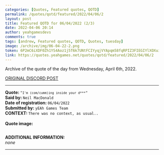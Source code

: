 ```yaml
---
categories: [Quotes, Featured quotes, QOTD]
permalink: /quotes/qotd/featured/2022/04/06/2
layout: post
title: Featured QOTD for 06/04/2022 (2/3)
date: 2022-04-06 20:14
author: yeahgamesdevs
comments: true
tags: [andrew, Featured quotes, QOTD, Quotes, tuesday]
image: /archive/img/06-04-22-2.png
token: 6P2mC6iXDF0Zh1YS4Aoz1j5T6k7UNtFCIYyqjVYApqm58fqRPIZ3FIEGIYlXOXuiGbmzxzlmneTNfvzRJnTIsxvW8n3Cp4RlD5lHeFAoOHMyqhndndppxti34CzOHgtFLLDXQhdN1YCh
link: https://quotes.yeahgames.net/quotes/qotd/featured/2022/04/06/2
---
```

<!-- wp:paragraph -->
<p>Archive of the quote of the day from Wednesday, April 6th, 2022. </p>
<!-- /wp:paragraph -->

<!-- wp:buttons {"layout":{"type":"flex","justifyContent":"left"}} -->
<div class="wp-block-buttons"><!-- wp:button {"textColor":"vivid-cyan-blue","style":{"border":{"radius":"18px"}},"className":"is-style-fill"} -->
<div class="wp-block-button is-style-fill"><a class="wp-block-button__link has-vivid-cyan-blue-color has-text-color wp-element-button" href="https://discord.com/channels/887052880782176266/958100064079839303/961403457628164196" style="border-radius:18px">ORIGINAL DISCORD POST</a></div>
<!-- /wp:button --></div>
<!-- /wp:buttons -->

<!-- wp:separator {"align":"center","className":"is-style-wide"} -->
<hr class="wp-block-separator aligncenter has-alpha-channel-opacity is-style-wide" />
<!-- /wp:separator -->

<!-- wp:paragraph -->
<p><strong>Quote: </strong><code>"<code>I'm (com/cumm)ing inside your d***</code>"</code><br><strong>Said by: </strong><code>Neil MacDonald</code><br><strong>Date of registration: </strong><code>06/04/2022</code> <br><strong>Submitted by: </strong><code>yEAh Games Team</code><br><strong>CONTEXT: </strong><code>There was no context, as usual..</code><br><br><strong>Quote image:</strong></p>
<!-- /wp:paragraph -->

<!-- wp:image {"sizeSlug":"large","linkDestination":"none"} -->
<figure class="wp-block-image size-large"><img src="/archive/img/06-04-22-2.png" alt="" /></figure>
<!-- /wp:image -->

<!-- wp:paragraph -->
<p><strong>ADDITIONAL INFORMATION:</strong><br><em>none</em></p>
<!-- /wp:paragraph -->

<!-- wp:separator {"className":"is-style-wide"} -->
<hr class="wp-block-separator has-alpha-channel-opacity is-style-wide" />
<!-- /wp:separator -->
